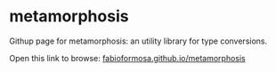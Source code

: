 # metamorphosis
Githup page for metamorphosis: an utility library for type conversions.

Open this link to browse: [fabioformosa.github.io/metamorphosis](https://fabioformosa.github.io/metamorphosis/)
